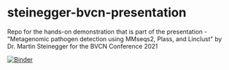 # steinegger-bvcn-presentation
Repo for the hands-on demonstration that is part of the presentation - "Metagenomic pathogen detection using MMseqs2, Plass, and Linclust" by Dr. Martin Steinegger for the BVCN Conference 2021


[![Binder](https://mybinder.org/badge_logo.svg)](https://mybinder.org/v2/gh/biovcnet/steinegger-bvcn-presentation/main?urlpath=lab)
